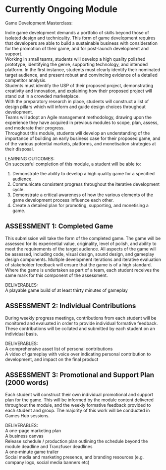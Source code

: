# **Currently Ongoing Module**
Game Development Masterclass:

Indie game development demands a portfolio of skills beyond those of isolated design and
technicality. This form of game development requires that developers are able to build a
sustainable business with consideration for the promotion of their game, and for post-launch
development and support.  
Working in small teams, students will develop a high quality polished prototype, identifying the
genre, supporting technology, and intended platform. In the first instance, students must clearly
identify their nominated target audience, and present robust and convincing evidence of a
detailed competitor analysis.  
Students must identify the USP of their proposed project, demonstrating creativity and innovation, 
and explaining how their proposed project will stand out in a crowded marketplace.  
With the preparatory research in place, students will construct a list
of design pillars which will inform and guide design choices throughout development.  
Teams will adopt an Agile management methodology, drawing upon the experience they have
acquired in previous modules to scope, plan, assess, and moderate their progress.  
Throughout this module, students will develop an understanding of the importance of building an
early business case for their proposed game, and of the various potential markets, platforms,
and monetisation strategies at their disposal.

LEARNING OUTCOMES:  
On successful completion of this module, a student will be able to:  
1. Demonstrate the ability to develop a high quality game for a specified audience.  
2. Communicate consistent progress throughout the iterative development cycle.  
3. Demonstrate a critical awareness of how the various elements of the game development
process influence each other.  
4. Create a detailed plan for promoting, supporting, and monetising a game.

## ASSESSMENT 1: Completed Game  
This submission will take the form of the completed game. The game will be assessed for its
experiential value, originality, level of polish, and ability to meet the requirements of the target
audience. All aspects of the game will be assessed, including code, visual design, sound
design, and gameplay design components. Multiple development iterations and iterative
evaluation of stakeholder feedback will ensure that the game is of a high standard. Where the
game is undertaken as part of a team, each student receives the same mark for this component
of the assessment.

DELIVERABLES:  
A playable game build of at least thirty minutes of gameplay

## ASSESSMENT 2: Individual Contributions  
During weekly progress meetings, contributions from each student will be monitored and
evaluated in order to provide individual formative feedback. These contributions will be collated
and submitted by each student on an individual basis.

DELIVERABLES:  
A comprehensive asset list of personal contributions  
A video of gameplay with voice over indicating personal contribution to development,
and impact on the final product

## ASSESSMENT 3: Promotional and Support Plan (2000 words)  
Each student will construct their own individual promotional and support plan for the game. This
will be informed by the module content delivered throughout the module, and the weekly
formative feedback provided to each student and group. The majority of this work will be
conducted in Games Hub sessions.

DELIVERABLES:  
A one-page marketing plan  
A business canvas  
Release schedule / production plan outlining the schedule beyond the module deadline
and Tranzfuser deadlines  
A one-minute game trailer  
Social media and marketing presence, and branding resources (e.g. company logo,
social media banners etc)